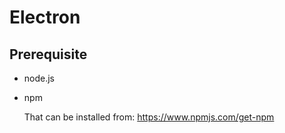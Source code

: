 # Electron

## Prerequisite

* node.js
* npm

  That can be installed from:  https://www.npmjs.com/get-npm
